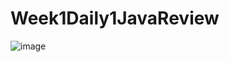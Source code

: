 # Week1Daily1JavaReview
![image](https://user-images.githubusercontent.com/46490503/50860189-4c0b2680-1363-11e9-966d-e5c2b83f86b5.png)
